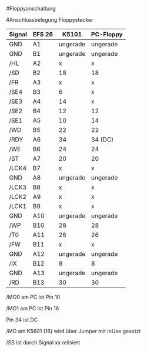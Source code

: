 #Floppyanschaltung


#Anschlussbelegung Floppystecker

Signal | EFS 26 | K5101 | PC-Floppy
------------ | ------------- | ------------ | ------------- 
GND | A1 | ungerade | ungerade
GND | B1 | ungerade | ungerade
/HL |	A2 | x | x
/SD |	B2 | 18 | 18
/FR | A3 | x | x
/SE4 | B3 | 6 | x
/SE3 |	A4 | 14 | x
/SE2 |	B4 | 12 | 12 
/SE1 | A5 | 10 | 14
/WD | B5 | 22 | 22
/RDY |	A6 | 34 | 34 (DC)
/WE |	B6 | 24 | 24
/ST | A7 | 20 | 20
/LCK4 | B7 | x | x
GND |	A8 | ungerade | ungerade
/LCK3 |	B8 | x | x
/LCK2 | A9 | x | x
/LCK1 | B9 | x | x
GND |	A10 | ungerade | ungerade
/WP |	B10 | 28 | 28
/T0 | A11 | 26 | 26
/FW | B11 | x | x
GND |	A12 | ungerade | ungerade
/IX |	B12 | 8 | 8
GND | A13 | ungerade | ungerade
/RD | B13 | 30 | 30


/MO0 am PC ist Pin 10

/MO1 am PC ist Pin 16

Pin 34 ist DC

/MO am K5601 (16) wird über Jumper mit InUse gesetzt 

/SS ist durch Signal xx relisiert
